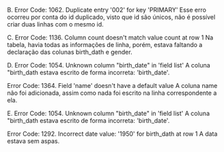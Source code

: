 B. Error Code: 1062. Duplicate entry '002' for key 'PRIMARY'
Esse erro ocorreu por conta do id duplicado, visto que id são únicos, não é possível criar duas linhas com o mesmo id.

C. Error Code: 1136. Column count doesn't match value count at row 1
Na tabela, havia todas as informações de linha, porém, estava faltando a declaração das colunas birth_dath e gender.

D. Error Code: 1054. Unknown column "birth_date" in 'field list'
A coluna "birth_dath estava escrito de forma incorreta: 'birth_date'.

Error Code: 1364. Field 'name' doesn't have a default value
A coluna name não foi adicionada, assim como nada foi escrito na linha correspondente a ela.

E. Error Code: 1054. Unknown column "birth_date" in 'field list'
A coluna "birth_dath estava escrito de forma incorreta: 'birth_date'.

Error Code: 1292. Incorrect date value: '1950' for birth_dath at row 1
A data estava sem aspas.
